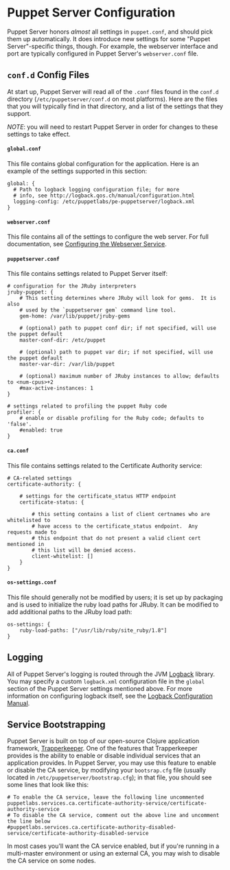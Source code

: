 Puppet Server Configuration
=====

Puppet Server honors *almost* all settings in `puppet.conf`, and should pick them
up automatically.  It does introduce new settings for some "Puppet Server"-specific
things, though.  For example, the webserver interface and port are typically
configured in Puppet Server's `webserver.conf` file.

`conf.d` Config Files
-----

At start up, Puppet Server will read all of the `.conf` files found in the
`conf.d` directory (`/etc/puppetserver/conf.d` on most platforms).  Here are the
files that you will typically find in that directory, and a list of the settings
that they support.

*NOTE*: you will need to restart Puppet Server in order for changes to these
settings to take effect.

#### `global.conf`

This file contains global configuration for the application.  Here is an
example of the settings supported in this section:

```
global: {
  # Path to logback logging configuration file; for more
  # info, see http://logback.qos.ch/manual/configuration.html
  logging-config: /etc/puppetlabs/pe-puppetserver/logback.xml
}
```

#### `webserver.conf`

This file contains all of the settings to configure the web server.  For
full documentation, see
[Configuring the Webserver Service](https://github.com/puppetlabs/trapperkeeper-webserver-jetty9/blob/master/doc/jetty-config.md).

#### `puppetserver.conf`

This file contains settings related to Puppet Server itself:

```
# configuration for the JRuby interpreters
jruby-puppet: {
    # This setting determines where JRuby will look for gems.  It is also
    # used by the `puppetserver gem` command line tool.
    gem-home: /var/lib/puppet/jruby-gems

    # (optional) path to puppet conf dir; if not specified, will use the puppet default
    master-conf-dir: /etc/puppet

    # (optional) path to puppet var dir; if not specified, will use the puppet default
    master-var-dir: /var/lib/puppet

    # (optional) maximum number of JRuby instances to allow; defaults to <num-cpus>+2
    #max-active-instances: 1
}

# settings related to profiling the puppet Ruby code
profiler: {
    # enable or disable profiling for the Ruby code; defaults to 'false'.
    #enabled: true
}
```

#### `ca.conf`

This file contains settings related to the Certificate Authority service:

```
# CA-related settings
certificate-authority: {

    # settings for the certificate_status HTTP endpoint
    certificate-status: {

        # this setting contains a list of client certnames who are whitelisted to
        # have access to the certificate_status endpoint.  Any requests made to
        # this endpoint that do not present a valid client cert mentioned in
        # this list will be denied access.
        client-whitelist: []
    }
}
```

#### `os-settings.conf`

This file should generally not be modified by users; it is set up by packaging
and is used to initialize the ruby load paths for JRuby.  It can be modified
to add additional paths to the JRuby load path:

```
os-settings: {
    ruby-load-paths: ["/usr/lib/ruby/site_ruby/1.8"]
}
```

Logging
-----

All of Puppet Server's logging is routed through the JVM [Logback](http://logback.qos.ch/)
library.  You may specify a custom `logback.xml` configuration file in the `global`
section of the Puppet Server settings mentioned above.  For more information on
configuring logback itself, see the [Logback Configuration Manual](http://logback.qos.ch/manual/configuration.html).

Service Bootstrapping
-----

Puppet Server is built on top of our open-source Clojure application framework,
[Trapperkeeper](https://github.com/puppetlabs/trapperkeeper).  One of the features
that Trapperkeeper provides is the ability to enable or disable individual
services that an application provides.  In Puppet Server, you may use this
feature to enable or disable the CA service, by modifying your `bootsrap.cfg` file
(usually located in `/etc/puppetserver/bootstrap.cfg`); in that file, you should
see some lines that look like this:

```
# To enable the CA service, leave the following line uncommented
puppetlabs.services.ca.certificate-authority-service/certificate-authority-service
# To disable the CA service, comment out the above line and uncomment the line below
#puppetlabs.services.ca.certificate-authority-disabled-service/certificate-authority-disabled-service
```

In most cases you'll want the CA service enabled, but if you're running in
a multi-master environment or using an external CA, you may wish to disable
the CA service on some nodes.
